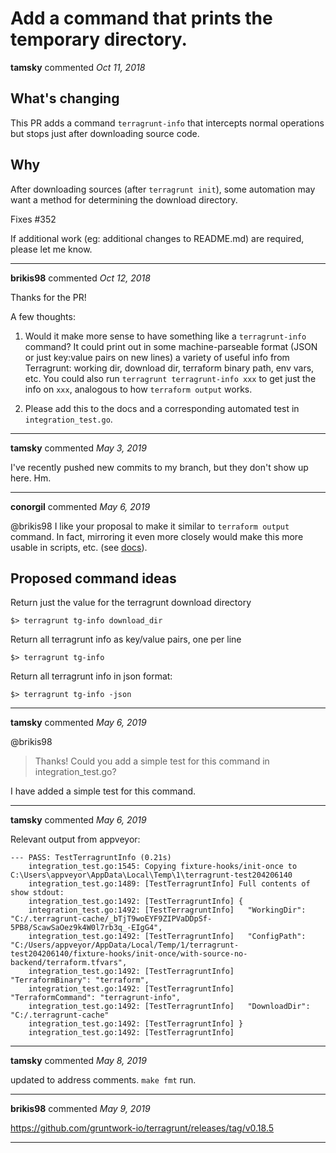 # Add a command that prints the temporary directory.

**tamsky** commented *Oct 11, 2018*

## What's changing

This PR adds a command `terragrunt-info` that intercepts normal operations but stops just after downloading source code.

## Why

After downloading sources (after `terragrunt init`), some automation may want a method for determining the download directory.

Fixes #352 

If additional work (eg: additional changes to README.md) are required, please let me know.
<br />
***


**brikis98** commented *Oct 12, 2018*

Thanks for the PR!

A few thoughts:

1. Would it make more sense to have something like a `terragrunt-info` command? It could print out in some machine-parseable format (JSON or just key:value pairs on new lines) a variety of useful info from Terragrunt: working dir, download dir, terraform binary path, env vars, etc. You could also run `terragrunt terragrunt-info xxx` to get just the info on `xxx`, analogous to how `terraform output` works.

1. Please add this to the docs and a corresponding automated test in `integration_test.go`.
***

**tamsky** commented *May 3, 2019*

I've recently pushed new commits to my branch, but they don't show up here.
Hm.
***

**conorgil** commented *May 6, 2019*

@brikis98 I like your proposal to make it similar to `terraform output` command. In fact, mirroring it even more closely would make this more usable in scripts, etc. (see [docs](https://www.terraform.io/docs/commands/output.html)).

## Proposed command ideas
Return just the value for the terragrunt download directory
```
$> terragrunt tg-info download_dir
```

Return all terragrunt info as key/value pairs, one per line
```
$> terragrunt tg-info
```

Return all terragrunt info in json format:
```
$> terragrunt tg-info -json
```
***

**tamsky** commented *May 6, 2019*

@brikis98 
> Thanks! Could you add a simple test for this command in integration_test.go?

I have added a simple test for this command.

***

**tamsky** commented *May 6, 2019*

Relevant output from appveyor:

```
--- PASS: TestTerragruntInfo (0.21s)
    integration_test.go:1545: Copying fixture-hooks/init-once to C:\Users\appveyor\AppData\Local\Temp\1\terragrunt-test204206140
    integration_test.go:1489: [TestTerragruntInfo] Full contents of show stdout:
    integration_test.go:1492: [TestTerragruntInfo] {
    integration_test.go:1492: [TestTerragruntInfo]   "WorkingDir": "C:/.terragrunt-cache/_bTjT9woEYF9ZIPVaDDpSf-5PB8/ScawSaOez9k4W0l7rb3q_-EIgG4",
    integration_test.go:1492: [TestTerragruntInfo]   "ConfigPath": "C:/Users/appveyor/AppData/Local/Temp/1/terragrunt-test204206140/fixture-hooks/init-once/with-source-no-backend/terraform.tfvars",
    integration_test.go:1492: [TestTerragruntInfo]   "TerraformBinary": "terraform",
    integration_test.go:1492: [TestTerragruntInfo]   "TerraformCommand": "terragrunt-info",
    integration_test.go:1492: [TestTerragruntInfo]   "DownloadDir": "C:/.terragrunt-cache"
    integration_test.go:1492: [TestTerragruntInfo] }
    integration_test.go:1492: [TestTerragruntInfo] 
```

***

**tamsky** commented *May 8, 2019*

updated to address comments.
`make fmt` run.
***

**brikis98** commented *May 9, 2019*

https://github.com/gruntwork-io/terragrunt/releases/tag/v0.18.5
***

